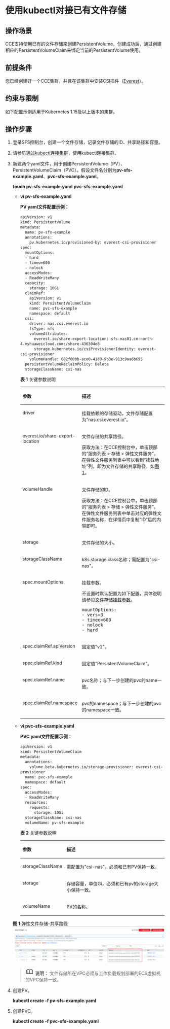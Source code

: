 # 使用kubectl对接已有文件存储<a name="cce_01_0261"></a>

## 操作场景<a name="section1062914713566"></a>

CCE支持使用已有的文件存储来创建PersistentVolume，创建成功后，通过创建相应的PersistentVolumeClaim来绑定当前的PersistentVolume使用。

## 前提条件<a name="section13181839131510"></a>

您已经创建好一个CCE集群，并且在该集群中安装CSI插件（[Everest](Everest（系统资源插件-必装）.md)）。

## 约束与限制<a name="section946015116135"></a>

如下配置示例适用于Kubernetes 1.15及以上版本的集群。

## 操作步骤<a name="section1530655595611"></a>

1.  登录SFS控制台，创建一个文件存储，记录文件存储的ID、共享路径和容量。
2.  请参见[通过kubectl连接集群](通过kubectl连接集群.md)，使用kubectl连接集群。
3.  新建两个yaml文件，用于创建PersistentVolume（PV）、PersistentVolumeClaim（PVC）。假设文件名分别为**pv-sfs-example.yaml**、**pvc-sfs-example.yaml**。

    **touch pv-sfs-example.yaml** **pvc-sfs-example.yaml**

    -   **vi pv-sfs-example.yaml**

        **PV yaml文件配置示例：**

        ```
        apiVersion: v1
        kind: PersistentVolume
        metadata:
          name: pv-sfs-example
          annotations:
            pv.kubernetes.io/provisioned-by: everest-csi-provisioner
        spec:
          mountOptions:
          - hard
          - timeo=600
          - nolock
          accessModes:
          - ReadWriteMany
          capacity:
            storage: 10Gi
          claimRef:
            apiVersion: v1
            kind: PersistentVolumeClaim
            name: pvc-sfs-example
            namespace: default
          csi:
            driver: nas.csi.everest.io
            fsType: nfs
            volumeAttributes:
              everest.io/share-export-location: sfs-nas01.cn-north-4.myhuaweicloud.com:/share-436304e8 
              storage.kubernetes.io/csiProvisionerIdentity: everest-csi-provisioner
            volumeHandle: 682f00bb-ace0-41d8-9b3e-913c9aa6b695
          persistentVolumeReclaimPolicy: Delete
          storageClassName: csi-nas
        ```

        **表 1**  关键参数说明

        <a name="table71355385813"></a>
        <table><thead align="left"><tr id="row141351434587"><th class="cellrowborder" valign="top" width="32.5%" id="mcps1.2.3.1.1"><p id="p151358385810"><a name="p151358385810"></a><a name="p151358385810"></a>参数</p>
        </th>
        <th class="cellrowborder" valign="top" width="67.5%" id="mcps1.2.3.1.2"><p id="p7135331587"><a name="p7135331587"></a><a name="p7135331587"></a>描述</p>
        </th>
        </tr>
        </thead>
        <tbody><tr id="row11351935589"><td class="cellrowborder" valign="top" width="32.5%" headers="mcps1.2.3.1.1 "><p id="p12135334586"><a name="p12135334586"></a><a name="p12135334586"></a>driver</p>
        </td>
        <td class="cellrowborder" valign="top" width="67.5%" headers="mcps1.2.3.1.2 "><p id="p813603165815"><a name="p813603165815"></a><a name="p813603165815"></a>挂载依赖的存储驱动，文件存储配置为“nas.csi.everest.io”。</p>
        </td>
        </tr>
        <tr id="row1413614317585"><td class="cellrowborder" valign="top" width="32.5%" headers="mcps1.2.3.1.1 "><p id="p1313610315580"><a name="p1313610315580"></a><a name="p1313610315580"></a>everest.io/share-export-location</p>
        </td>
        <td class="cellrowborder" valign="top" width="67.5%" headers="mcps1.2.3.1.2 "><p id="p1948318151509"><a name="p1948318151509"></a><a name="p1948318151509"></a>文件存储的共享路径。</p>
        <p id="p69251111300"><a name="p69251111300"></a><a name="p69251111300"></a>获取方法：在CCE控制台中，单击顶部的<span class="uicontrol" id="uicontrol3925211607"><a name="uicontrol3925211607"></a><a name="uicontrol3925211607"></a>“服务列表 &gt; 存储 &gt; 弹性文件服务”</span>，在弹性文件服务列表中可以看到<span class="uicontrol" id="uicontrol17925911606"><a name="uicontrol17925911606"></a><a name="uicontrol17925911606"></a>“挂载地址”</span>列，即为文件存储的共享路径，如<a href="#fig9360194915556">图1</a>。</p>
        </td>
        </tr>
        <tr id="row1713683175810"><td class="cellrowborder" valign="top" width="32.5%" headers="mcps1.2.3.1.1 "><p id="p20136133145811"><a name="p20136133145811"></a><a name="p20136133145811"></a>volumeHandle</p>
        </td>
        <td class="cellrowborder" valign="top" width="67.5%" headers="mcps1.2.3.1.2 "><p id="p557443910014"><a name="p557443910014"></a><a name="p557443910014"></a>文件存储的ID。</p>
        <p id="p1182583515019"><a name="p1182583515019"></a><a name="p1182583515019"></a>获取方法：在CCE控制台中，单击顶部的<span class="uicontrol" id="uicontrol198251135202"><a name="uicontrol198251135202"></a><a name="uicontrol198251135202"></a>“服务列表 &gt; 存储 &gt; 弹性文件服务”</span>，在弹性文件服务列表中单击对应的弹性文件服务名称，在详情页中复制<span class="uicontrol" id="uicontrol1682513351503"><a name="uicontrol1682513351503"></a><a name="uicontrol1682513351503"></a>“ID”</span>后的内容即可。</p>
        </td>
        </tr>
        <tr id="row1513614311583"><td class="cellrowborder" valign="top" width="32.5%" headers="mcps1.2.3.1.1 "><p id="p81361634589"><a name="p81361634589"></a><a name="p81361634589"></a>storage</p>
        </td>
        <td class="cellrowborder" valign="top" width="67.5%" headers="mcps1.2.3.1.2 "><p id="p21361134586"><a name="p21361134586"></a><a name="p21361134586"></a>文件存储的大小。</p>
        </td>
        </tr>
        <tr id="row1971411166119"><td class="cellrowborder" valign="top" width="32.5%" headers="mcps1.2.3.1.1 "><p id="p186979167112"><a name="p186979167112"></a><a name="p186979167112"></a>storageClassName</p>
        </td>
        <td class="cellrowborder" valign="top" width="67.5%" headers="mcps1.2.3.1.2 "><p id="p5697516413"><a name="p5697516413"></a><a name="p5697516413"></a>k8s storage class名称；需配置为"csi-nas"。</p>
        </td>
        </tr>
        <tr id="row161237179516"><td class="cellrowborder" valign="top" width="32.5%" headers="mcps1.2.3.1.1 "><p id="p201237171151"><a name="p201237171151"></a><a name="p201237171151"></a>spec.mountOptions</p>
        </td>
        <td class="cellrowborder" valign="top" width="67.5%" headers="mcps1.2.3.1.2 "><p id="p1912313175512"><a name="p1912313175512"></a><a name="p1912313175512"></a>挂载参数。</p>
        <p id="p78621554981"><a name="p78621554981"></a><a name="p78621554981"></a>不设置时默认配置为如下配置，具体说明请参见<a href="设置挂载参数.md#section14888047833">文件存储挂载参数</a>。</p>
        <pre class="screen" id="screen1779155351116"><a name="screen1779155351116"></a><a name="screen1779155351116"></a>mountOptions:
        - vers=3
        - timeo=600
        - nolock
        - hard</pre>
        </td>
        </tr>
        <tr id="row658819374312"><td class="cellrowborder" valign="top" width="32.5%" headers="mcps1.2.3.1.1 "><p id="p1058833703118"><a name="p1058833703118"></a><a name="p1058833703118"></a>spec.claimRef.apiVersion</p>
        </td>
        <td class="cellrowborder" valign="top" width="67.5%" headers="mcps1.2.3.1.2 "><p id="p258873719315"><a name="p258873719315"></a><a name="p258873719315"></a>固定值"v1"。</p>
        </td>
        </tr>
        <tr id="row2920113263210"><td class="cellrowborder" valign="top" width="32.5%" headers="mcps1.2.3.1.1 "><p id="p992020326321"><a name="p992020326321"></a><a name="p992020326321"></a>spec.claimRef.kind</p>
        </td>
        <td class="cellrowborder" valign="top" width="67.5%" headers="mcps1.2.3.1.2 "><p id="p12920173273210"><a name="p12920173273210"></a><a name="p12920173273210"></a>固定值"PersistentVolumeClaim"。</p>
        </td>
        </tr>
        <tr id="row129025589324"><td class="cellrowborder" valign="top" width="32.5%" headers="mcps1.2.3.1.1 "><p id="p3902105812328"><a name="p3902105812328"></a><a name="p3902105812328"></a>spec.claimRef.name</p>
        </td>
        <td class="cellrowborder" valign="top" width="67.5%" headers="mcps1.2.3.1.2 "><p id="p1390214584329"><a name="p1390214584329"></a><a name="p1390214584329"></a>pvc名称；与下一步创建的pvc的name一致。</p>
        </td>
        </tr>
        <tr id="row524722613348"><td class="cellrowborder" valign="top" width="32.5%" headers="mcps1.2.3.1.1 "><p id="p12471526163420"><a name="p12471526163420"></a><a name="p12471526163420"></a>spec.claimRef.namespace</p>
        </td>
        <td class="cellrowborder" valign="top" width="67.5%" headers="mcps1.2.3.1.2 "><p id="p1524792623415"><a name="p1524792623415"></a><a name="p1524792623415"></a>pvc的namespace；与下一步创建的pvc的namespace一致。</p>
        </td>
        </tr>
        </tbody>
        </table>

    -   **vi pvc-sfs-example.yaml**

        **PVC yaml文件配置示例：**

        ```
        apiVersion: v1
        kind: PersistentVolumeClaim
        metadata:
          annotations:
            volume.beta.kubernetes.io/storage-provisioner: everest-csi-provisioner
          name: pvc-sfs-example
          namespace: default
        spec:
          accessModes:
          - ReadWriteMany
          resources:
            requests:
              storage: 10Gi
          storageClassName: csi-nas
          volumeName: pv-sfs-example
        ```

        **表 2**  关键参数说明

        <a name="table7611858765"></a>
        <table><thead align="left"><tr id="row18612583613"><th class="cellrowborder" valign="top" width="26.43%" id="mcps1.2.3.1.1"><p id="p12610586618"><a name="p12610586618"></a><a name="p12610586618"></a>参数</p>
        </th>
        <th class="cellrowborder" valign="top" width="73.57000000000001%" id="mcps1.2.3.1.2"><p id="p106215587619"><a name="p106215587619"></a><a name="p106215587619"></a>描述</p>
        </th>
        </tr>
        </thead>
        <tbody><tr id="row166316582064"><td class="cellrowborder" valign="top" width="26.43%" headers="mcps1.2.3.1.1 "><p id="p1993615311673"><a name="p1993615311673"></a><a name="p1993615311673"></a>storageClassName</p>
        </td>
        <td class="cellrowborder" valign="top" width="73.57000000000001%" headers="mcps1.2.3.1.2 "><p id="p863175810616"><a name="p863175810616"></a><a name="p863175810616"></a>需配置为"csi-nas"。必须和已有PV保持一致。</p>
        </td>
        </tr>
        <tr id="row146495811614"><td class="cellrowborder" valign="top" width="26.43%" headers="mcps1.2.3.1.1 "><p id="p56419580613"><a name="p56419580613"></a><a name="p56419580613"></a>storage</p>
        </td>
        <td class="cellrowborder" valign="top" width="73.57000000000001%" headers="mcps1.2.3.1.2 "><p id="p176415581165"><a name="p176415581165"></a><a name="p176415581165"></a>存储容量，单位Gi，必须和已有pv的storage大小保持一致。</p>
        </td>
        </tr>
        <tr id="row11641258763"><td class="cellrowborder" valign="top" width="26.43%" headers="mcps1.2.3.1.1 "><p id="p20506155615718"><a name="p20506155615718"></a><a name="p20506155615718"></a>volumeName</p>
        </td>
        <td class="cellrowborder" valign="top" width="73.57000000000001%" headers="mcps1.2.3.1.2 "><p id="p1765105811614"><a name="p1765105811614"></a><a name="p1765105811614"></a>PV的名称。</p>
        </td>
        </tr>
        </tbody>
        </table>

    **图 1**  弹性文件存储-共享路径<a name="fig9360194915556"></a>  
    ![](figures/弹性文件存储-共享路径.png "弹性文件存储-共享路径")

    >![](public_sys-resources/icon-note.gif) **说明：** 
    >文件存储所在VPC必须与工作负载规划部署的ECS虚拟机的VPC保持一致。

4.  创建PV。

    **kubectl create -f pv-sfs-example.yaml**

5.  创建PVC。

    **kubectl create -f pvc-sfs-example.yaml**


